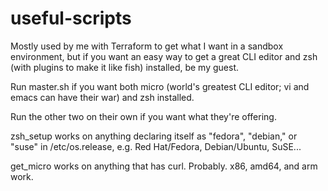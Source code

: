 # useful-scripts

Mostly used by me with Terraform to get what I want in a sandbox environment, but if you want an easy way to get a great CLI editor
and zsh (with plugins to make it like fish) installed, be my guest.

Run master.sh if you want both micro (world's greatest CLI editor; vi and emacs can have their war) and zsh installed.

Run the other two on their own if you want what they're offering.

zsh_setup works on anything declaring itself as "fedora", "debian," or "suse" in /etc/os.release, e.g. Red Hat/Fedora, Debian/Ubuntu,
SuSE...

get_micro works on anything that has curl. Probably. x86, amd64, and arm work.
